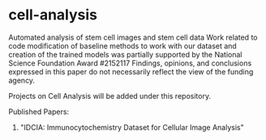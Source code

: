 # cell-analysis
Automated analysis of stem cell images and stem cell data
Work related to code modification of baseline methods to work with our dataset and creation of the trained models was partially supported by the National Science Foundation Award #2152117
Findings, opinions, and conclusions expressed in this paper do not necessarily reflect the view of the funding agency.

Projects on Cell Analysis will be added under this repository.

Published Papers:
1. "IDCIA: Immunocytochemistry Dataset for Cellular Image Analysis"
